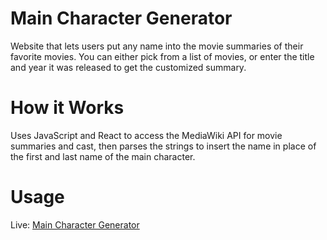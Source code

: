 # Main Character Generator
Website that lets users put any name into the movie summaries of their favorite movies. You can either pick from a list of movies, or enter the title and year it was released to get the customized summary.

# How it Works
Uses JavaScript and React to access the MediaWiki API for movie summaries and cast, then parses the strings to insert the name in place of the first and last name of the main character.

# Usage
Live: <a href="https://jasoncordis.github.io/maincharactergenerator/">Main Character Generator</a>
